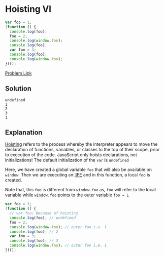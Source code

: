 # Hoisting VI

```js
var foo = 1;
(function () {
  console.log(foo);
  foo = 2;
  console.log(window.foo);
  console.log(foo);
  var foo = 3;
  console.log(foo);
  console.log(window.foo);
})();
```

[Problem Link](https://bigfrontend.dev/quiz/Hoisting-VI)

## Solution

```
undefined
1
2
3
1
```

## Explanation

[Hoisting](https://developer.mozilla.org/en-US/docs/Glossary/Hoisting) refers to the process whereby the interpreter appears to move the declaration of functions, variables, or classes to the top of their scope, prior to execution of the code. JavaScript only hoists declarations, not initializations! The default initialization of the `var` is `undefined`

Here, we have created a global variable `foo` that will also be available on `window`. Then we are executing an [IIFE](https://developer.mozilla.org/en-US/docs/Glossary/IIFE) and in this function, a local `foo` is created.

Note that, this `foo` is different from `window.foo` as, `foo` will refer to the local variable while `window.foo` points to the outer variable `foo = 1`

```js
var foo = 1;
(function () {
  // var foo; Because of hoisting
  console.log(foo); // undefined
  foo = 2;
  console.log(window.foo); // outer foo i.e. 1
  console.log(foo); // 2
  var foo = 3;
  console.log(foo); // 3
  console.log(window.foo); // outer foo i.e. 1
})();
```

